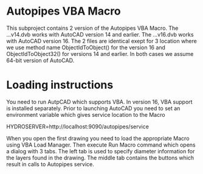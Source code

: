 # Autopipes VBA Macro
This subproject contains 2 version of the Autopipes VBA Macro. The ...v14.dvb works with AutoCAD version 14 and earlier. The ...v16.dvb works with AutoCAD version 16. The 2 files are identical exept for 3 location where we use method name ObjectIdToObject() for the version 16 and ObjectIdToObject32() for versions 14 and earlier. In both cases we assume 64-bit version of AutoCAD.
# Loading instructions
You need to run AutpCAD which supports VBA. In version 16, VBA support is installed separately.
Prior to launching AutoCAD you need to set an environment variable which gives service location to the Macro

HYDROSERVER=http://localhost:9090/autopipes/service

When you open the first drawing you need to load the appropriate Macro using VBA Load Manager.
Then execute Run Macro command which opens a dialog with 3 tabs. The left tab is used to specify diameter information for the layers found in the drawing. The middle tab contains the buttons which result in calls to Autopipes service.